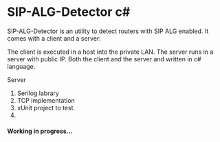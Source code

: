 # SIP-ALG-Detector c#

SIP-ALG-Detector is an utility to detect routers with SIP ALG enabled. It comes with a client and a server:

The client is executed in a host into the private LAN.
The server runs in a server with public IP.
Both the client and the server and written in c# language.


<p> Server </p>

1. Serilog labrary
2. TCP implementation
3. xUnit project to test. 
4. 


<h4> Working in progress... </h4>
